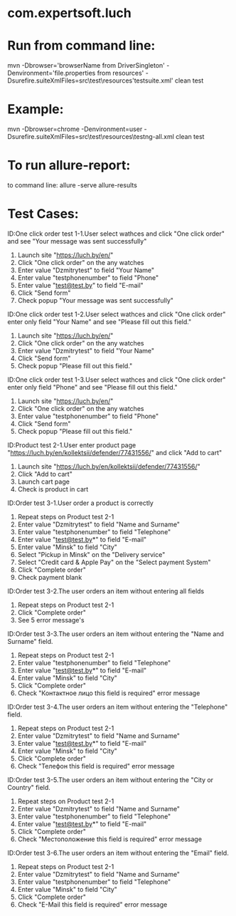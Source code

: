 # com.expertsoft.luch

# Run from command line:
mvn -Dbrowser='browserName from DriverSingleton' -Denvironment='file.properties from resources' -Dsurefire.suiteXmlFiles=src\test\resources\'testsuite.xml' clean test

# Example:
mvn -Dbrowser=chrome -Denvironment=user -Dsurefire.suiteXmlFiles=src\test\resources\testng-all.xml clean test

# To run allure-report:
to command line: allure -serve allure-results

# Test Cases:

ID:One click order test 1-1.User select wathces and click "One click order" and see "Your message was sent successfully"

1. Launch site "https://luch.by/en/"
2. Click "One click order" on the any watches
3. Enter value "Dzmitrytest" to field "Your Name"
4. Enter value "testphonenumber" to field "Phone"
5. Enter value "test@test.by" to field "E-mail"
6. Click "Send form"
7. Check popup "Your message was sent successfully"

ID:One click order test 1-2.User select wathces and click "One click order" enter only field "Your Name" and see "Please fill out this field."

1. Launch site "https://luch.by/en/"
2. Click "One click order" on the any watches
3. Enter value "Dzmitrytest" to field "Your Name"
4. Click "Send form"
5. Check popup "Please fill out this field."

ID:One click order test 1-3.User select wathces and click "One click order" enter only field "Phone" and see "Please fill out this field."

1. Launch site "https://luch.by/en/"
2. Click "One click order" on the any watches
3. Enter value "testphonenumber" to field "Phone"
4. Click "Send form"
5. Check popup "Please fill out this field."

ID:Product test 2-1.User enter product page "https://luch.by/en/kollektsii/defender/77431556/" and click "Add to cart"

1. Launch site "https://luch.by/en/kollektsii/defender/77431556/"
2. Click "Add to cart"
3. Launch cart page
4. Check is product in cart

ID:Order test 3-1.User order a product is correctly

1. Repeat steps on Product test 2-1
2. Enter value "Dzmitrytest" to field "Name and Surname"
3. Enter value "testphonenumber" to field "Telephone"
4. Enter value "test@test.by*" to field "E-mail"
5. Enter value "Minsk" to field "City"
6. Select "Pickup in Minsk" on the "Delivery service"
7. Select "Credit card & Apple Pay" on the "Select payment System"
8. Click "Complete order"
9. Check payment blank

ID:Order test 3-2.The user orders an item without entering all fields
1. Repeat steps on Product test 2-1
2. Click "Complete order"
3. See 5 error message's

ID:Order test 3-3.The user orders an item without entering the "Name and Surname" field.
1. Repeat steps on Product test 2-1
2. Enter value "testphonenumber" to field "Telephone"
3. Enter value "test@test.by*" to field "E-mail"
4. Enter value "Minsk" to field "City"
5. Click "Complete order"
6. Check "Контактное лицо this field is required" error message

ID:Order test 3-4.The user orders an item without entering the "Telephone" field.
1. Repeat steps on Product test 2-1
2. Enter value "Dzmitrytest" to field "Name and Surname"
3. Enter value "test@test.by*" to field "E-mail"
4. Enter value "Minsk" to field "City"
5. Click "Complete order"
6. Check "Телефон this field is required" error message

ID:Order test 3-5.The user orders an item without entering the "City or Country" field.
1. Repeat steps on Product test 2-1
2. Enter value "Dzmitrytest" to field "Name and Surname"
3. Enter value "testphonenumber" to field "Telephone"
4. Enter value "test@test.by*" to field "E-mail"
5. Click "Complete order"
6. Check "Местоположение this field is required" error message

ID:Order test 3-6.The user orders an item without entering the "Email" field.
1. Repeat steps on Product test 2-1
2. Enter value "Dzmitrytest" to field "Name and Surname"
3. Enter value "testphonenumber" to field "Telephone"
4. Enter value "Minsk" to field "City"
5. Click "Complete order"
6. Check "E-Mail this field is required" error message 